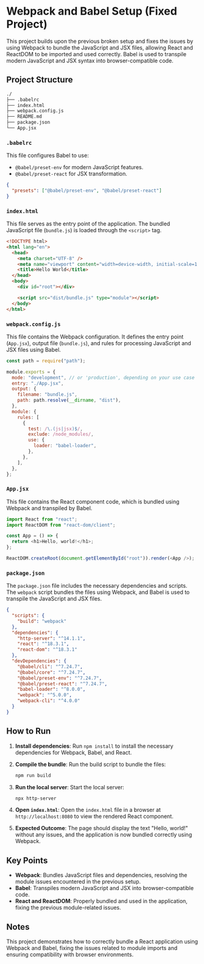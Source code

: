 # Webpack and Babel Setup (Fixed Project)

This project builds upon the previous broken setup and fixes the issues by using Webpack to bundle the JavaScript and JSX files, allowing React and ReactDOM to be imported and used correctly. Babel is used to transpile modern JavaScript and JSX syntax into browser-compatible code.

## Project Structure

```bash
./
├── .babelrc
├── index.html
├── webpack.config.js
├── README.md
├── package.json
└── App.jsx
```

### `.babelrc`

This file configures Babel to use:

- `@babel/preset-env` for modern JavaScript features.
- `@babel/preset-react` for JSX transformation.

```json
{
  "presets": ["@babel/preset-env", "@babel/preset-react"]
}
```

### `index.html`

This file serves as the entry point of the application. The bundled JavaScript file (`bundle.js`) is loaded through the `<script>` tag.

```html
<!DOCTYPE html>
<html lang="en">
  <head>
    <meta charset="UTF-8" />
    <meta name="viewport" content="width=device-width, initial-scale=1.0" />
    <title>Hello World</title>
  </head>
  <body>
    <div id="root"></div>

    <script src="dist/bundle.js" type="module"></script>
  </body>
</html>
```

### `webpack.config.js`

This file contains the Webpack configuration. It defines the entry point (`App.jsx`), output file (`bundle.js`), and rules for processing JavaScript and JSX files using Babel.

```javascript
const path = require("path");

module.exports = {
  mode: "development", // or 'production', depending on your use case
  entry: "./App.jsx",
  output: {
    filename: "bundle.js",
    path: path.resolve(__dirname, "dist"),
  },
  module: {
    rules: [
      {
        test: /\.(js|jsx)$/,
        exclude: /node_modules/,
        use: {
          loader: "babel-loader",
        },
      },
    ],
  },
};
```

### `App.jsx`

This file contains the React component code, which is bundled using Webpack and transpiled by Babel.

```javascript
import React from "react";
import ReactDOM from "react-dom/client";

const App = () => {
  return <h1>Hello, world!</h1>;
};

ReactDOM.createRoot(document.getElementById("root")).render(<App />);
```

### `package.json`

The `package.json` file includes the necessary dependencies and scripts. The `webpack` script bundles the files using Webpack, and Babel is used to transpile the JavaScript and JSX files.

```json
{
  "scripts": {
    "build": "webpack"
  },
  "dependencies": {
    "http-server": "^14.1.1",
    "react": "^18.3.1",
    "react-dom": "^18.3.1"
  },
  "devDependencies": {
    "@babel/cli": "^7.24.7",
    "@babel/core": "^7.24.7",
    "@babel/preset-env": "^7.24.7",
    "@babel/preset-react": "^7.24.7",
    "babel-loader": "^8.0.0",
    "webpack": "^5.0.0",
    "webpack-cli": "^4.0.0"
  }
}
```

## How to Run

1. **Install dependencies**:
   Run `npm install` to install the necessary dependencies for Webpack, Babel, and React.

2. **Compile the bundle**:
   Run the build script to bundle the files:

   ```bash
   npm run build
   ```

3. **Run the local server**:
   Start the local server:

   ```bash
   npx http-server
   ```

4. **Open `index.html`**:
   Open the `index.html` file in a browser at `http://localhost:8080` to view the rendered React component.

5. **Expected Outcome**:
   The page should display the text "Hello, world!" without any issues, and the application is now bundled correctly using Webpack.

## Key Points

- **Webpack**: Bundles JavaScript files and dependencies, resolving the module issues encountered in the previous setup.
- **Babel**: Transpiles modern JavaScript and JSX into browser-compatible code.
- **React and ReactDOM**: Properly bundled and used in the application, fixing the previous module-related issues.

## Notes

This project demonstrates how to correctly bundle a React application using Webpack and Babel, fixing the issues related to module imports and ensuring compatibility with browser environments.
